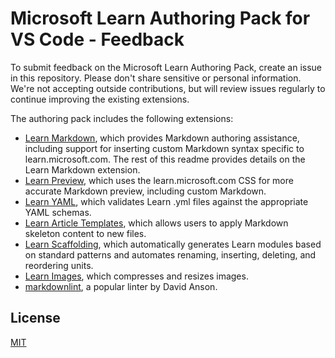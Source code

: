 # Microsoft Learn Authoring Pack for VS Code - Feedback

To submit feedback on the Microsoft Learn Authoring Pack, create an issue in
this repository. Please don't share sensitive or personal information. We're not
accepting outside contributions, but will review issues regularly to continue
improving the existing extensions.

The authoring pack includes the following extensions:

-   [Learn Markdown](https://marketplace.visualstudio.com/items?itemName=docsmsft.docs-markdown),
    which provides Markdown authoring assistance, including support for
    inserting custom Markdown syntax specific to learn.microsoft.com. The rest
    of this readme provides details on the Learn Markdown extension.
-   [Learn Preview](https://marketplace.visualstudio.com/items?itemName=docsmsft.docs-preview),
    which uses the learn.microsoft.com CSS for more accurate Markdown preview,
    including custom Markdown.
-   [Learn YAML](https://marketplace.visualstudio.com/items?itemName=docsmsft.docs-yaml),
    which validates Learn .yml files against the appropriate YAML schemas.
-   [Learn Article Templates](https://marketplace.visualstudio.com/items?itemName=docsmsft.docs-article-templates),
    which allows users to apply Markdown skeleton content to new files.
-   [Learn Scaffolding](https://marketplace.visualstudio.com/items?itemName=docsmsft.docs-scaffolding),
    which automatically generates Learn modules based on standard patterns and
    automates renaming, inserting, deleting, and reordering units.
-   [Learn Images](https://marketplace.visualstudio.com/items?itemName=docsmsft.docs-images),
    which compresses and resizes images.
-   [markdownlint](https://marketplace.visualstudio.com/items?itemName=DavidAnson.vscode-markdownlint),
    a popular linter by David Anson.

## License

[MIT](LICENSE)
